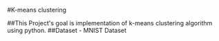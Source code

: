#K-means clustering

##This Project's goal is implementation of k-means clustering algorithm using python.
##Dataset - MNIST Dataset
